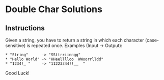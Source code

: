 # Double Char Solutions

## Instructions

Given a string, you have to return a string in which each character (case-sensitive) is repeated once.
Examples (Input -> Output):
```
* "String"      -> "SSttrriinngg"
* "Hello World" -> "HHeelllloo  WWoorrlldd"
* "1234!_ "     -> "11223344!!__  "
```
Good Luck!
